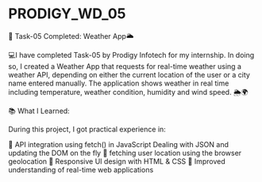 # PRODIGY_WD_05
🚀 Task-05 Completed: Weather App🌥️

💻I have completed Task-05 by Prodigy Infotech for my internship. In doing so, I created a Weather App that requests for real-time weather using a weather API, depending on either the current location of the user or a city name entered manually. The application shows weather in real time including temperature, weather condition, humidity and wind speed. 🌦️🌍

📚 What I Learned:

During this project, I got practical experience in:

🔹 API integration using fetch() in JavaScript
Dealing with JSON and updating the DOM on the fly
🔹 fetching user location using the browser geolocation
🔹 Responsive UI design with HTML & CSS
🔹 Improved understanding of real-time web applications
